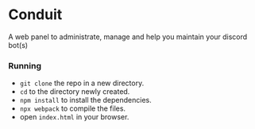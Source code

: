 # Conduit
A web panel to administrate, manage and help you maintain your discord bot(s)


### Running
- `git clone` the repo in a new directory.
- `cd` to the directory newly created.
- `npm install` to install the dependencies.
- `npx webpack` to compile the files.
- open `index.html` in your browser.